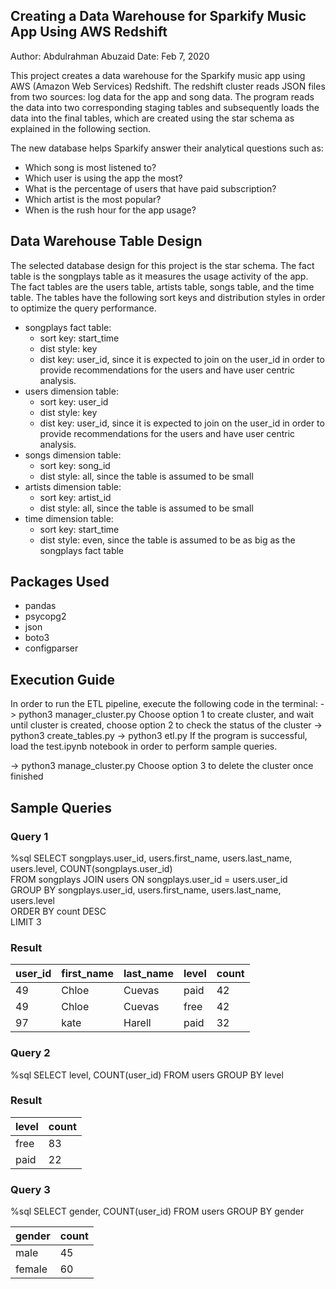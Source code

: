## Creating a Data Warehouse for Sparkify Music App Using AWS Redshift 
Author: Abdulrahman Abuzaid
Date: Feb 7, 2020

This project creates a data warehouse for the Sparkify music app using AWS (Amazon Web Services) Redshift. The redshift cluster reads JSON files from two sources: log data for the app and song data. The program reads the data into two corresponding staging tables and subsequently loads the data into the final tables, which are created using the star schema as explained in the following section.

The new database helps Sparkify answer their analytical questions such as:
 - Which song is most listened to?
 - Which user is using the app the most?
 - What is the percentage of users that have paid subscription?
 - Which artist is the most popular?
 - When is the rush hour for the app usage?
 
## Data Warehouse Table Design
The selected database design for this project is the star schema. The fact table is the songplays table as it measures the usage activity of the app. The fact tables are the users table, artists table, songs table, and the time table. The tables have the following sort keys and distribution styles in order to optimize the query performance.
 - songplays fact table:
   - sort key:   start_time
   - dist style: key
   - dist key:   user_id, since it is expected to join on the user_id in order to provide recommendations for the users and have user                  centric analysis.
 - users dimension table: 
   - sort key:   user_id
   - dist style: key
   - dist key:   user_id, since it is expected to join on the user_id in order to provide recommendations for the users and have user                  centric analysis.
 - songs dimension table:
   - sort key:   song_id
   - dist style: all, since the table is assumed to be small
 - artists dimension table:
   - sort key:   artist_id
   - dist style: all, since the table is assumed to be small
 - time dimension table:
   - sort key:   start_time
   - dist style: even, since the table is assumed to be as big as the songplays fact table

## Packages Used
 - pandas
 - psycopg2
 - json
 - boto3
 - configparser
 
## Execution Guide
In order to run the ETL pipeline, execute the following code in the terminal:
-> python3 manager_cluster.py
   Choose option 1 to create cluster, and wait until cluster is created, choose option 2 to check
   the status of the cluster
-> python3 create_tables.py
-> python3 etl.py
   If the program is successful, load the test.ipynb notebook in order to perform sample queries.
   
-> python3 manage_cluster.py
   Choose option 3 to delete the cluster once finished

## Sample Queries
### Query 1
%sql SELECT songplays.user_id, users.first_name, users.last_name, users.level, COUNT(songplays.user_id)  \
FROM songplays JOIN users ON songplays.user_id = users.user_id \
GROUP BY songplays.user_id, users.first_name, users.last_name, users.level \
ORDER BY count DESC \
LIMIT 3

### Result

| user_id | first_name | last_name  |  level |  count |
|---------|------------|------------|--------|--------|
| 49      | Chloe      |   Cuevas   |  paid  |  42    |
| 49      | Chloe      |   Cuevas   |  free  |  42    |
| 97      | kate       |   Harell   |  paid  |  32    |

### Query 2

%sql SELECT level, COUNT(user_id) FROM users GROUP BY level

### Result

| level | count |
|-------|-------|
| free  |  83   |
| paid  |  22   |

### Query 3

%sql SELECT gender, COUNT(user_id) FROM users GROUP BY gender

| gender | count |
|--------|-------|
| male   |  45   |
| female |  60   |
